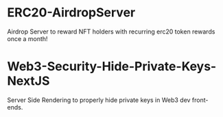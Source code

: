 # ERC20-AirdropServer

Airdrop Server to reward NFT holders with recurring erc20 token rewards once a month!

# Web3-Security-Hide-Private-Keys-NextJS

Server Side Rendering to properly hide private keys in Web3 dev front-ends.

